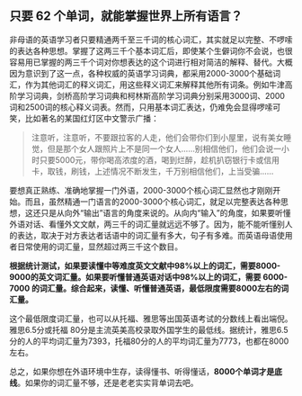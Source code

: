 ## 只要 62 个单词，就能掌握世界上所有语言？

非母语的英语学习者只要精通两千至三千词的核心词汇，其实就足以完整、不啰嗦的表达各种思想。掌握了这两三千个基本词汇后，即使某个生僻词你不会说，也很容易用已掌握的两三千个词对你想表达的这个词进行相对简洁的解释、替代。大概因为意识到了这一点，各种权威的英语学习词典，都采用2000-3000个基础词汇，作为其他词汇的释义词汇，用这些释义词汇来解释其他所有词条。例如牛津高阶学习词典，剑桥高阶学习词典和柯林斯高阶学习词典分别采用3000词、2000词和2500词的核心释义词表。然而，只用基本词汇表达，仍难免会显得啰嗦可笑，比如著名的某国红灯区中文警示广播：

>注意听，注意听，不要跟拉客的人走，他们会带你们到小屋里，说有美女睡觉，但是那个女人跟照片上不是同一个女人……别相信他们，他们会说一小时只要5000元，带你喝高浓度的酒，喝到烂醉，趁机扒窃银行卡或信用卡，取钱，刷钱，上述情况不断发生，千万别相信他们，上当受骗……

要想真正熟练、准确地掌握一门外语，2000-3000个核心词汇显然也才刚刚开始。而且，虽然精通一门语言的2000-3000个核心词汇，就足以完整表达各种思想，这还只是从向外“输出”语言的角度来说的。从向内“输入”的角度，如果要听懂外语对话、看懂外文文献，两三千的词汇量就远远不够了。因为，能不能听懂别人的表达，取决于对方表达者话语中的词汇量有多大，句子有多难。而英语母语使用者日常使用的词汇量，显然超过两三千这个数目。

**根据统计测试，如果要读懂中等难度英文文献中98%以上的词汇，需要8000-9000的英文词汇量。如果要听懂普通英语对话中98%以上的词汇，需要 6000-7000 的词汇量。综合起来，读懂、听懂普通英语，最低限度需要8000左右的词汇量。**

这个最低限度词汇量，也可以从托福、雅思等出国英语考试的分数线上看出端倪。雅思6.5分或托福 80分是主流英美高校录取外国学生的最低线。据统计，雅思6.5 分的人的平均词汇量为7393，托福80分的人的平均词汇量为7773，也都在8000左右。

总之，如果你想在外语环境中生存，读得懂书、听得懂话，**8000个单词才是底线**。如果你的词汇量不够，还是老老实实背单词去吧。
